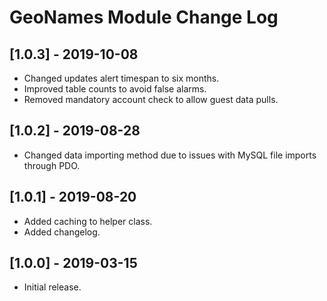 
# GeoNames Module Change Log

## [1.0.3] - 2019-10-08

- Changed updates alert timespan to six months.
- Improved table counts to avoid false alarms.
- Removed mandatory account check to allow guest data pulls.

## [1.0.2] - 2019-08-28

- Changed data importing method due to issues with MySQL file imports through PDO.

## [1.0.1] - 2019-08-20

- Added caching to helper class.
- Added changelog.

## [1.0.0] - 2019-03-15

- Initial release.

